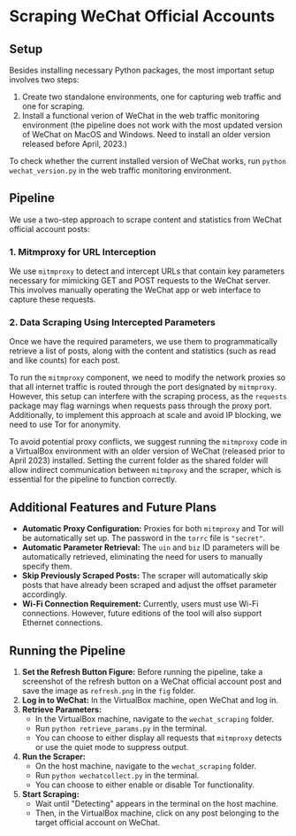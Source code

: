# Scraping WeChat Official Accounts

## Setup
Besides installing necessary Python packages, the most important setup involves two steps:
1. Create two standalone environments, one for capturing web traffic and one for scraping.
2. Install a functional verion of WeChat in the web traffic monitoring environment (the pipeline does not work with the most updated version of WeChat on MacOS and Windows. Need to install an older version released before April, 2023.)

To check whether the current installed version of WeChat works, run `python wechat_version.py` in the web traffic monitoring environment.

## Pipeline
We use a two-step approach to scrape content and statistics from WeChat official account posts:

### 1. Mitmproxy for URL Interception
We use `mitmproxy` to detect and intercept URLs that contain key parameters necessary for mimicking GET and POST requests to the WeChat server. This involves manually operating the WeChat app or web interface to capture these requests.

### 2. Data Scraping Using Intercepted Parameters
Once we have the required parameters, we use them to programmatically retrieve a list of posts, along with the content and statistics (such as read and like counts) for each post.

To run the `mitmproxy` component, we need to modify the network proxies so that all internet traffic is routed through the port designated by `mitmproxy`. However, this setup can interfere with the scraping process, as the `requests` package may flag warnings when requests pass through the proxy port. Additionally, to implement this approach at scale and avoid IP blocking, we need to use Tor for anonymity.

To avoid potential proxy conflicts, we suggest running the `mitmproxy` code in a VirtualBox environment with an older version of WeChat (released prior to April 2023) installed. Setting the current folder as the shared folder will allow indirect communication between `mitmproxy` and the scraper, which is essential for the pipeline to function correctly.

## Additional Features and Future Plans

- **Automatic Proxy Configuration:** Proxies for both `mitmproxy` and Tor will be automatically set up. The password in the `torrc` file is `"secret"`.
- **Automatic Parameter Retrieval:** The `uin` and `biz` ID parameters will be automatically retrieved, eliminating the need for users to manually specify them.
- **Skip Previously Scraped Posts:** The scraper will automatically skip posts that have already been scraped and adjust the offset parameter accordingly.
- **Wi-Fi Connection Requirement:** Currently, users must use Wi-Fi connections. However, future editions of the tool will also support Ethernet connections.

## Running the Pipeline

1. **Set the Refresh Button Figure:** Before running the pipeline, take a screenshot of the refresh button on a WeChat official account post and save the image as `refresh.png` in the `fig` folder.
2. **Log in to WeChat:** In the VirtualBox machine, open WeChat and log in.
3. **Retrieve Parameters:**
    - In the VirtualBox machine, navigate to the `wechat_scraping` folder.
    - Run `python retrieve_params.py` in the terminal. 
    - You can choose to either display all requests that `mitmproxy` detects or use the quiet mode to suppress output.
4. **Run the Scraper:**
    - On the host machine, navigate to the `wechat_scraping` folder.
    - Run `python wechatcollect.py` in the terminal.
    - You can choose to either enable or disable Tor functionality.
5. **Start Scraping:**
    - Wait until "Detecting" appears in the terminal on the host machine.
    - Then, in the VirtualBox machine, click on any post belonging to the target official account on WeChat.
